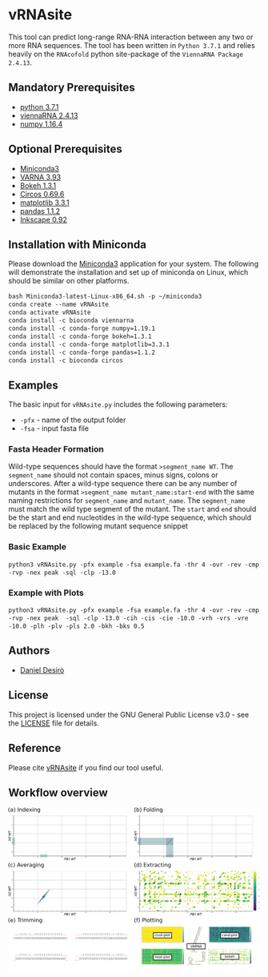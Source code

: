 # vRNAsite

This tool can predict long-range RNA-RNA interaction between any two or more RNA sequences. The tool has been written in ```Python 3.7.1``` and relies heavily on the ```RNAcofold``` python site-package of the ```ViennaRNA Package 2.4.13```.

## Mandatory Prerequisites

* [python 3.7.1](https://www.python.org/downloads/release/python-385/)
* [viennaRNA 2.4.13](https://www.tbi.univie.ac.at/RNA/documentation.html#install)
* [numpy 1.16.4](http://www.numpy.org/)

## Optional Prerequisites

* [Miniconda3](https://docs.conda.io/en/latest/miniconda)
* [VARNA 3.93](http://varna.lri.fr/)
* [Bokeh 1.3.1](https://docs.bokeh.org/en/2.2.1/docs/installation.html)
* [Circos 0.69.6](http://circos.ca/software/download/)
* [matplotlib 3.3.1](https://matplotlib.org/users/installing.html)
* [pandas 1.1.2](https://pandas.pydata.org/getting_started.html)
* [Inkscape 0.92](https://inkscape.org/en/)

## Installation with Miniconda

Please download the [Miniconda3](https://docs.conda.io/en/latest/miniconda.html) application for your system. The following will demonstrate the installation and set up of miniconda on Linux, which should be similar on other platforms.

```
bash Miniconda3-latest-Linux-x86_64.sh -p ~/miniconda3
conda create --name vRNAsite
conda activate vRNAsite
conda install -c bioconda viennarna
conda install -c conda-forge numpy=1.19.1
conda install -c conda-forge bokeh=1.3.1
conda install -c conda-forge matplotlib=3.3.1
conda install -c conda-forge pandas=1.1.2
conda install -c bioconda circos 
```

## Examples

The basic input for ```vRNAsite.py``` includes the following parameters:
* ```-pfx``` - name of the output folder
* ```-fsa``` - input fasta file

### Fasta Header Formation

Wild-type sequences should have the format ```>segment_name WT```. The ```segment_name``` should not contain spaces, minus signs, colons or underscores. After a wild-type sequence there can be any number of mutants in the format ```>segment_name mutant_name:start-end``` with the same naming restrictions for ```segment_name``` and ```mutant_name```. The ```segment_name``` must match the wild type segment of the mutant. The ```start``` and ```end``` should be the start and end nucleotides in the wild-type sequence, which should be replaced by the following mutant sequence snippet

### Basic Example

```
python3 vRNAsite.py -pfx example -fsa example.fa -thr 4 -ovr -rev -cmp -rvp -nex peak -sql -clp -13.0
```

### Example with Plots

```
python3 vRNAsite.py -pfx example -fsa example.fa -thr 4 -ovr -rev -cmp -rvp -nex peak  -sql -clp -13.0 -cih -cis -cie -10.0 -vrh -vrs -vre -10.0 -plh -plv -pls 2.0 -bkh -bks 0.5
```

## Authors

* [Daniel Desirò](https://github.com/desiro)

## License

This project is licensed under the GNU General Public License v3.0 - see the [LICENSE](LICENSE) file for details.

## Reference

Please cite [vRNAsite](https://doi.org/10.1101/424002) if you find our tool useful.

## Workflow overview

![workflow](https://github.com/desiro/vRNAsite/blob/master/methods_workflow.png "(a) creates all subsequences from two sequence (b) predicts structures with ```RNAcofold``` between subsequences (c) averages the free energy value for any two bases from involved substructure predictions and creates a contact matrix (d) extracts contac boundaries sequences from the contact matrix with a watershed segmentation algorithm (e) predicts structures with ```RNAcofold``` from the extracted contact boundaries (f) creates ```heat-plots```, ```clust-plots``` and  ```cand-plots```")

